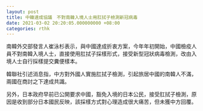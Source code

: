 ```yaml
---
layout: post
title: 中韓達成協議　不對南韓入境人士用肛拭子檢測新冠病毒
date: 2021-03-02 20:20:05.000000000 +08:00
categories: rthk
---
```


南韓外交部發言人崔泳杉表示，與中國達成折衷方案，今年年初開始，中國檢疫人員不對南韓入境人士，直接使用肛拭子採樣形式，接受新型冠狀病毒檢測，改由入境人士自行採樣提交糞便樣本。

韓聯社引述消息指，中方對外國人實施肛拭子檢測，引起旅居中國的南韓人不滿，兩國在商討之下達成共識。

另外，日本政府早前已公開要求中國，豁免入境的日本公民，接受肛拭子檢測，原因是收到部分日本國民反映，該採樣方式對心理造成很大痛苦，但未獲中方回覆。
